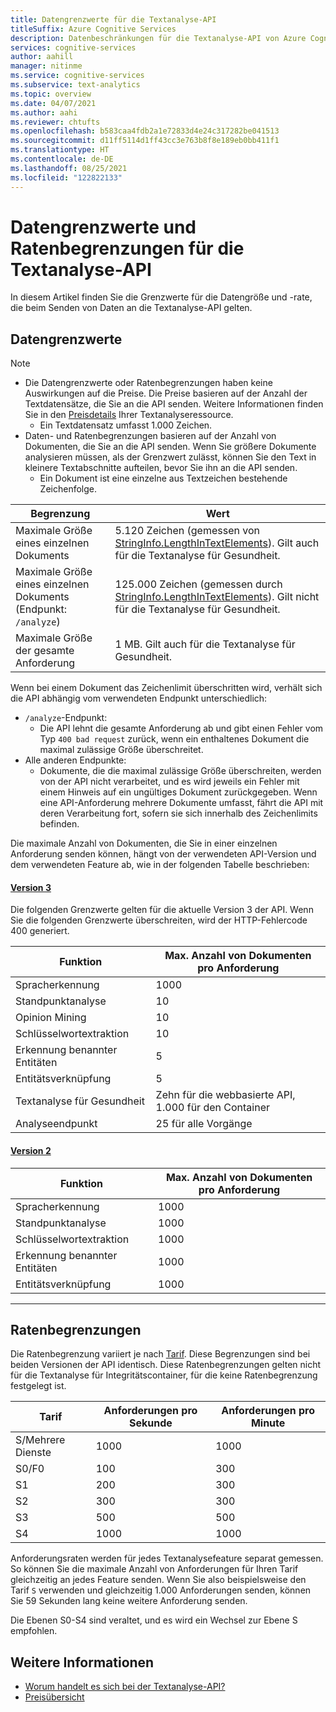 ```yaml
---
title: Datengrenzwerte für die Textanalyse-API
titleSuffix: Azure Cognitive Services
description: Datenbeschränkungen für die Textanalyse-API von Azure Cognitive Services.
services: cognitive-services
author: aahill
manager: nitinme
ms.service: cognitive-services
ms.subservice: text-analytics
ms.topic: overview
ms.date: 04/07/2021
ms.author: aahi
ms.reviewer: chtufts
ms.openlocfilehash: b583caa4fdb2a1e72833d4e24c317282be041513
ms.sourcegitcommit: d11ff5114d1ff43cc3e763b8f8e189eb0bb411f1
ms.translationtype: HT
ms.contentlocale: de-DE
ms.lasthandoff: 08/25/2021
ms.locfileid: "122822133"
---
```

# <a name="data-and-rate-limits-for-the-text-analytics-api"></a>Datengrenzwerte und Ratenbegrenzungen für die Textanalyse-API
<a name="data-limits"></a>

In diesem Artikel finden Sie die Grenzwerte für die Datengröße und -rate, die beim Senden von Daten an die Textanalyse-API gelten.

## <a name="data-limits"></a>Datengrenzwerte

> [!NOTE]
> * Die Datengrenzwerte oder Ratenbegrenzungen haben keine Auswirkungen auf die Preise. Die Preise basieren auf der Anzahl der Textdatensätze, die Sie an die API senden. Weitere Informationen finden Sie in den [Preisdetails](https://azure.microsoft.com/pricing/details/cognitive-services/text-analytics/) Ihrer Textanalyseressource.
>   * Ein Textdatensatz umfasst 1.000 Zeichen. 
> * Daten- und Ratenbegrenzungen basieren auf der Anzahl von Dokumenten, die Sie an die API senden. Wenn Sie größere Dokumente analysieren müssen, als der Grenzwert zulässt, können Sie den Text in kleinere Textabschnitte aufteilen, bevor Sie ihn an die API senden. 
>   * Ein Dokument ist eine einzelne aus Textzeichen bestehende Zeichenfolge.  

| Begrenzung | Wert |
|------------------------|---------------|
| Maximale Größe eines einzelnen Dokuments | 5\.120 Zeichen (gemessen von [StringInfo.LengthInTextElements](/dotnet/api/system.globalization.stringinfo.lengthintextelements)). Gilt auch für die Textanalyse für Gesundheit. |
| Maximale Größe eines einzelnen Dokuments (Endpunkt: `/analyze`)  | 125.000 Zeichen (gemessen durch [StringInfo.LengthInTextElements](/dotnet/api/system.globalization.stringinfo.lengthintextelements)). Gilt nicht für die Textanalyse für Gesundheit. |
| Maximale Größe der gesamte Anforderung | 1 MB. Gilt auch für die Textanalyse für Gesundheit. |


Wenn bei einem Dokument das Zeichenlimit überschritten wird, verhält sich die API abhängig vom verwendeten Endpunkt unterschiedlich:

* `/analyze`-Endpunkt:
  * Die API lehnt die gesamte Anforderung ab und gibt einen Fehler vom Typ `400 bad request` zurück, wenn ein enthaltenes Dokument die maximal zulässige Größe überschreitet.
* Alle anderen Endpunkte:  
  * Dokumente, die die maximal zulässige Größe überschreiten, werden von der API nicht verarbeitet, und es wird jeweils ein Fehler mit einem Hinweis auf ein ungültiges Dokument zurückgegeben. Wenn eine API-Anforderung mehrere Dokumente umfasst, fährt die API mit deren Verarbeitung fort, sofern sie sich innerhalb des Zeichenlimits befinden.

Die maximale Anzahl von Dokumenten, die Sie in einer einzelnen Anforderung senden können, hängt von der verwendeten API-Version und dem verwendeten Feature ab, wie in der folgenden Tabelle beschrieben:

#### <a name="version-3"></a>[Version 3](#tab/version-3)

Die folgenden Grenzwerte gelten für die aktuelle Version 3 der API. Wenn Sie die folgenden Grenzwerte überschreiten, wird der HTTP-Fehlercode 400 generiert.


| Funktion | Max. Anzahl von Dokumenten pro Anforderung | 
|----------|-----------|
| Spracherkennung | 1000 |
| Standpunktanalyse | 10 |
| Opinion Mining | 10 |
| Schlüsselwortextraktion | 10 |
| Erkennung benannter Entitäten | 5 |
| Entitätsverknüpfung | 5 |
| Textanalyse für Gesundheit  | Zehn für die webbasierte API, 1.000 für den Container |
| Analyseendpunkt | 25 für alle Vorgänge |

#### <a name="version-2"></a>[Version 2](#tab/version-2)

| Funktion | Max. Anzahl von Dokumenten pro Anforderung | 
|----------|-----------|
| Spracherkennung | 1000 |
| Standpunktanalyse | 1000 |
| Schlüsselwortextraktion | 1000 |
| Erkennung benannter Entitäten | 1000 |
| Entitätsverknüpfung | 1000 |

---

## <a name="rate-limits"></a>Ratenbegrenzungen

Die Ratenbegrenzung variiert je nach [Tarif](https://azure.microsoft.com/pricing/details/cognitive-services/text-analytics/). Diese Begrenzungen sind bei beiden Versionen der API identisch. Diese Ratenbegrenzungen gelten nicht für die Textanalyse für Integritätscontainer, für die keine Ratenbegrenzung festgelegt ist.

| Tarif          | Anforderungen pro Sekunde | Anforderungen pro Minute |
|---------------|---------------------|---------------------|
| S/Mehrere Dienste | 1000                | 1000                |
| S0/F0         | 100                 | 300                 |
| S1            | 200                 | 300                 |
| S2            | 300                 | 300                 |
| S3            | 500                 | 500                 |
| S4            | 1000                | 1000                |

Anforderungsraten werden für jedes Textanalysefeature separat gemessen. So können Sie die maximale Anzahl von Anforderungen für Ihren Tarif gleichzeitig an jedes Feature senden. Wenn Sie also beispielsweise den Tarif `S` verwenden und gleichzeitig 1.000 Anforderungen senden, können Sie 59 Sekunden lang keine weitere Anforderung senden.


Die Ebenen S0-S4 sind veraltet, und es wird ein Wechsel zur Ebene S empfohlen.

## <a name="see-also"></a>Weitere Informationen

* [Worum handelt es sich bei der Textanalyse-API?](../overview.md)
* [Preisübersicht](https://azure.microsoft.com/pricing/details/cognitive-services/text-analytics/)
